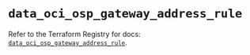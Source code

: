 # `data_oci_osp_gateway_address_rule`

Refer to the Terraform Registry for docs: [`data_oci_osp_gateway_address_rule`](https://registry.terraform.io/providers/oracle/oci/7.19.0/docs/data-sources/osp_gateway_address_rule).
